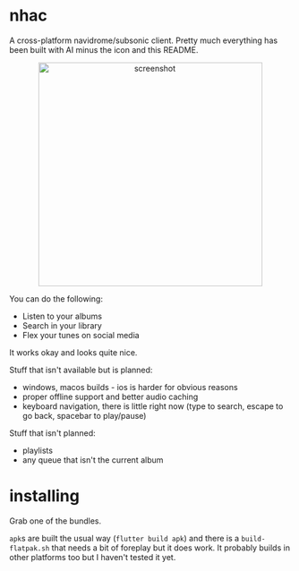 # nhac

A cross-platform navidrome/subsonic client. Pretty much everything has been built with AI minus the icon and this README.

<div align="center"><img width="400" alt="screenshot" src="https://github.com/user-attachments/assets/5ca68ccf-78c8-497b-9369-66b2a66fb89b" /></div>

You can do the following:

* Listen to your albums
* Search in your library
* Flex your tunes on social media

It works okay and looks quite nice.

Stuff that isn't available but is planned:

* windows, macos builds - ios is harder for obvious reasons
* proper offline support and better audio caching
* keyboard navigation, there is little right now (type to search, escape to go back, spacebar to play/pause)

Stuff that isn't planned:

* playlists
* any queue that isn't the current album

# installing

Grab one of the bundles.

`apk`s are built the usual way (`flutter build apk`) and there is a `build-flatpak.sh` that needs a bit of foreplay but it does work. It probably builds in other platforms too but I haven't tested it yet.
